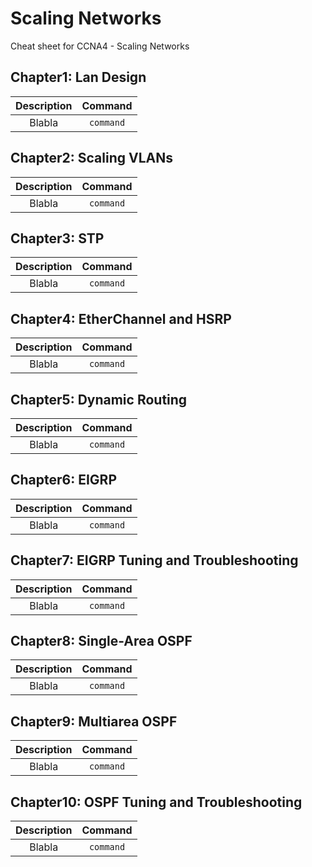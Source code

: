 # Scaling Networks
Cheat sheet for CCNA4 - Scaling Networks

## Chapter1: Lan Design

| Description       | Command       |
|:-----------------:|:-------------:|
| Blabla            | `command`     |

## Chapter2: Scaling VLANs

| Description       | Command       |
|:-----------------:|:-------------:|
| Blabla            | `command`     |

## Chapter3: STP

| Description       | Command       |
|:-----------------:|:-------------:|
| Blabla            | `command`     |

## Chapter4: EtherChannel and HSRP

| Description       | Command       |
|:-----------------:|:-------------:|
| Blabla            | `command`     |

## Chapter5: Dynamic Routing

| Description       | Command       |
|:-----------------:|:-------------:|
| Blabla            | `command`     |

## Chapter6: EIGRP

| Description       | Command       |
|:-----------------:|:-------------:|
| Blabla            | `command`     |

## Chapter7: EIGRP Tuning and Troubleshooting

| Description       | Command       |
|:-----------------:|:-------------:|
| Blabla            | `command`     |

## Chapter8: Single-Area OSPF

| Description       | Command       |
|:-----------------:|:-------------:|
| Blabla            | `command`     |

## Chapter9: Multiarea OSPF

| Description       | Command       |
|:-----------------:|:-------------:|
| Blabla            | `command`     |

## Chapter10: OSPF Tuning and Troubleshooting

| Description       | Command       |
|:-----------------:|:-------------:|
| Blabla            | `command`     |
